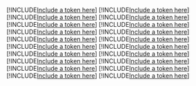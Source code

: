 [!INCLUDE[Include a token here](refs1535359462471/r1.md)]
[!INCLUDE[Include a token here](refs1535359462471/r2.md)]
[!INCLUDE[Include a token here](refs1535359462471/r3.md)]
[!INCLUDE[Include a token here](refs1535359462471/r4.md)]
[!INCLUDE[Include a token here](refs1535359462471/r5.md)]
[!INCLUDE[Include a token here](refs1535359462471/r6.md)]
[!INCLUDE[Include a token here](refs1535359462471/r7.md)]
[!INCLUDE[Include a token here](refs1535359462471/r8.md)]
[!INCLUDE[Include a token here](refs1535359462471/r9.md)]
[!INCLUDE[Include a token here](refs1535359462471/r10.md)]
[!INCLUDE[Include a token here](refs1535359462471/r11.md)]
[!INCLUDE[Include a token here](refs1535359462471/r12.md)]
[!INCLUDE[Include a token here](refs1535359462471/r13.md)]
[!INCLUDE[Include a token here](refs1535359462471/r14.md)]
[!INCLUDE[Include a token here](refs1535359462471/r15.md)]
[!INCLUDE[Include a token here](refs1535359462471/r16.md)]
[!INCLUDE[Include a token here](refs1535359462471/r17.md)]
[!INCLUDE[Include a token here](refs1535359462471/r18.md)]
[!INCLUDE[Include a token here](refs1535359462471/r19.md)]
[!INCLUDE[Include a token here](refs1535359462471/r20.md)]